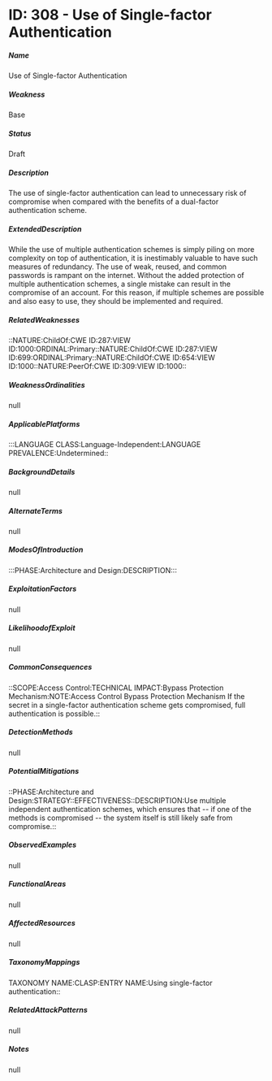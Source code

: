 # ID: 308 - Use of Single-factor Authentication
<h5>Name</h5>Use of Single-factor Authentication
<h5>Weakness</h5>Base
<h5>Status</h5>Draft
<h5>Description</h5>The use of single-factor authentication can lead to unnecessary risk of compromise when compared with the benefits of a dual-factor authentication scheme.
<h5>ExtendedDescription</h5>While the use of multiple authentication schemes is simply piling on more complexity on top of authentication, it is inestimably valuable to have such measures of redundancy. The use of weak, reused, and common passwords is rampant on the internet. Without the added protection of multiple authentication schemes, a single mistake can result in the compromise of an account. For this reason, if multiple schemes are possible and also easy to use, they should be implemented and required.
<h5>RelatedWeaknesses</h5>::NATURE:ChildOf:CWE ID:287:VIEW ID:1000:ORDINAL:Primary::NATURE:ChildOf:CWE ID:287:VIEW ID:699:ORDINAL:Primary::NATURE:ChildOf:CWE ID:654:VIEW ID:1000::NATURE:PeerOf:CWE ID:309:VIEW ID:1000::
<h5>WeaknessOrdinalities</h5>null
<h5>ApplicablePlatforms</h5>:::LANGUAGE CLASS:Language-Independent:LANGUAGE PREVALENCE:Undetermined::
<h5>BackgroundDetails</h5>null
<h5>AlternateTerms</h5>null
<h5>ModesOfIntroduction</h5>:::PHASE:Architecture and Design:DESCRIPTION:::
<h5>ExploitationFactors</h5>null
<h5>LikelihoodofExploit</h5>null
<h5>CommonConsequences</h5>::SCOPE:Access Control:TECHNICAL IMPACT:Bypass Protection Mechanism:NOTE:Access Control Bypass Protection Mechanism If the secret in a single-factor authentication scheme gets compromised, full authentication is possible.::
<h5>DetectionMethods</h5>null
<h5>PotentialMitigations</h5>::PHASE:Architecture and Design:STRATEGY::EFFECTIVENESS::DESCRIPTION:Use multiple independent authentication schemes, which ensures that -- if one of the methods is compromised -- the system itself is still likely safe from compromise.::
<h5>ObservedExamples</h5>null
<h5>FunctionalAreas</h5>null
<h5>AffectedResources</h5>null
<h5>TaxonomyMappings</h5>TAXONOMY NAME:CLASP:ENTRY NAME:Using single-factor authentication::
<h5>RelatedAttackPatterns</h5>null
<h5>Notes</h5>null

